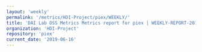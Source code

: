 ```yaml
---
layout: 'weekly'
permalink: '/metrics/HDI-Project/piex/WEEKLY/'
title: 'DAI Lab OSS Metrics Metrics report for piex | WEEKLY-REPORT-2019-06-16'
organization: 'HDI-Project'
repository: 'piex'
current_date: '2019-06-16'
---
```

